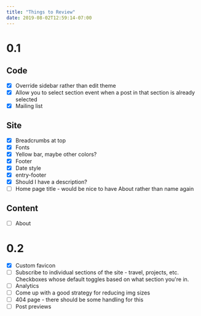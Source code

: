 ```yaml
---
title: "Things to Review"
date: 2019-08-02T12:59:14-07:00
---
```


# 0.1

## Code
- [x] Override sidebar rather than edit theme
- [x] Allow you to select section event when a post in that section is already selected
- [x] Mailing list

## Site
- [x] Breadcrumbs at top
- [x] Fonts
- [x] Yellow bar, maybe other colors?
- [x] Footer
- [x] Date style
- [x] entry-footer
- [x] Should I have a description?
- [ ] Home page title - would be nice to have About rather than name again

## Content
  - [ ] About

# 0.2
- [x] Custom favicon
- [ ] Subscribe to individual sections of the site - travel, projects, etc. Checkboxes whose default toggles based on what section you're in.
- [ ] Analytics
- [ ] Come up with a good strategy for reducing img sizes
- [ ] 404 page - there should be some handling for this
- [ ] Post previews